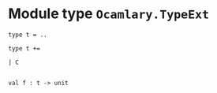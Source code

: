 
# Module type `Ocamlary.TypeExt`

```
type t = ..
```
```
type t += 
```
```
| C
```
```

```
```
val f : t -> unit
```